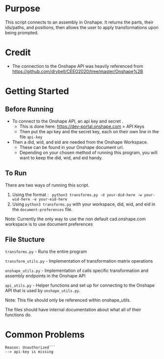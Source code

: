 # Purpose
This script connects to an assembly in Onshape. It returns the parts, their ids/paths, and positions, then allows the user to apply transformations upon being prompted.

# Credit
- The connection to the Onshape API was heavily referenced from
https://github.com/drybell/CEEO2020/tree/master/Onshape%2B

# Getting Started
## Before Running 
- To connect to the Onshape API, an api key and secret .
  - This is done here: https://dev-portal.onshape.com > API Keys
  - Then put the api key and the secret key, each on their own line in the file ```api-key```
- Then a did, wid, and eid are needed from the Onshape Workspace.
  - These can be found in your Onshape document url.
  - Depending on your chosen method of running this program, you will want to keep the did, wid, and eid handy.

## To Run
There are two ways of running this script.
1. Using the format :
``` python3 transforms.py -d your-did-here -w your-wid-here -e your-eid-here```
2. Using ```python3 transforms.py``` with your workspace, did, wid, and eid in the ```document-preferences``` file.

Note: Currently the only way to use the non default cad.onshape.com workspace is to use document preferences

## File Stucture
```transforms.py``` - Runs the entire program

```transform_utils.py``` - Implementation of transformation matrix operations

```onshape_utils.py``` - Implementation of calls specific transformation and assembly endpoints in the Onshape API

```api_utils.py``` - Helper functions and set up for connecting to the Onshape API that is used by ```onshape_utils.py```.
  
  Note: This file should only be referenced within onshape_utils.

The files should have internal documentation about what all of their functions do.

# Common Problems
```onshape_client.oas.exceptions.ApiException: (401)
Reason: Unauthorized``` 
--> api-key is missing
